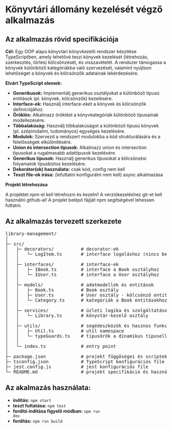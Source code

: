 # Könyvtári állomány kezelését végző alkalmazás

## Az alkalmazás rövid specifikációja
**Cél:** Egy OOP alapú könyvtári könyvkezelő rendszer készítése TypeScriptben, amely lehetővé teszi könyvek kezelését (létrehozás, szerkesztés, törlés) kölcsönzését, és visszavételét. A rendszer támogassa a könyvek különböző kategóriákba való szervezését, valamint nyújtson lehetőséget a könyvek és kölcsönzők adatainak lekérdezésére.

**Elvárt TypeScript elemek:**

* **Generikusok:** Implementálj generikus osztályokat a különböző típusú entitások (pl. könyvek, kölcsönzők) kezelésére.
* **Interface-ek:** Használj interface-eket a könyvek és kölcsönzők definíciójához.
* **Öröklés:** Alkalmazz öröklést a könyvkategóriák különböző típusainak modellezésére.
* **Többalakúság:** Használj többalakúságot a különböző típusú könyvek (pl. szépirodalmi, tudományos) egységes kezelésére.
* **Modulok:** Szervezd a rendszert modulokba a kód strukturálására és a felelősségek elkülönítésére.
* **Union és intersection típusok:** Alkalmazz union és intersection típusokat a rugalmasabb adattípusok kezelésére.
* **Generikus típusok:** Használj generikus típusokat a kölcsönzési folyamatok típusbiztos kezelésére.
* **Dekorátor(ok) használata:** csak kód, config nem kell
* **Teszt file-ok írása:** (lefuttatni konfigurálni nem kell)
async alkalmazása

**Projekt létrehozása**

A projektet npm-el kell létrehozni és kezelni! A verziókezeléshez git-et kell használni github-al! A projekt belépő fájlját npm segítségével lehessen futtatni.

## Az alkalmazás tervezett szerkezete

<pre>
library-management/
│
├─ src/
│   ├─ decorators/          # decorator-ek
│   │   └─ LogItem.ts       # interface logoláshoz (nincs bekötve)
│   │
│   ├─ interfaces/          # interface-ek
│   │   ├─ IBook.ts         # interface a Book osztályhoz
│   │   └─ IUser.ts         # interface a User osztályhoz
│   │
│   ├─ models/              # adatmodellek és entitások
│   │   ├─ Book.ts          # Book osztály
│   │   ├─ User.ts          # User osztály - kölcsönző entitás
│   │   └─ Category.ts      # kategóriák a Book entitásokhoz
│   │
│   ├─ services/            # üzleti logika és szolgáltatások
│   │   └─ Library.ts       # könyvtár-kezelő osztály
│   │
│   ├─ utils/               # segédeszközök és hasznos funkciók
│   │   ├─ Util.ts          # util namespace
│   │   └─ typeGuards.ts    # típusőrök a dinamikus típusellenőrzéshez
│   │
│   └─ index.ts             # entry point
│
├─ package.json             # projekt függőségei és scriptek
├─ tsconfig.json            # TypeScript konfigurációs file
├─ jest.config.js           # jest konfigurációs file
└─ README.md                # projekt specifikáció és használat
</pre>

## Az akalmazás használata:

* **indítás:** <code>npm start</code>
* **teszt futtatása:** <code>npm test</code>
* **fordító indítása figyelő módban:** <code>npm run dev</code>
* **fordítás:** <code>npm run build</code>
